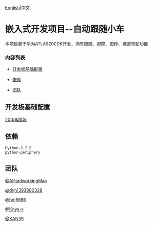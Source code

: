 [English](./README.md)|中文

# 嵌入式开发项目--自动跟随小车

本项目基于华为ATLAS200DK开发，拥有跟随、避障、图传、循道驾驶功能

### 内容列表

- [开发板基础配置](#开发板基础配置)

- [依赖](#依赖)

- [团队](#团队)

## 开发板基础配置

[200dk踩坑](./200dk踩坑.md)

## 依赖

~~~
Python-3.7.5
python-periphery

~~~

## 团队

[@AHardworkingMan](https://github.com/AHardworkingMan)

[@dyh1393880028](https://github.com/dyh1393880028)

[@hdj6666](https://github.com/hdj6666)

[@Knys-x](https://github.com/Knys-x)

[@XAN39](https://github.com/XAN39)


